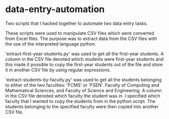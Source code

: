 # data-entry-automation
Two scripts that I hacked together to automate two data entry tasks.

These scripts were used to manipulate CSV files which were converted from Excel files. The purpose was to extract data from the CSV files with the use of the interpreted language python.

'extract-first-year-students.py' was used to get all the first-year students. A column in the CSV file denoted which students were first-year students and this made it possible to copy the first-year students out of the file and store it in another CSV file by using regular expressions.

'extract-students-by-faculty.py' was used to get all the students belonging to either of the two faculties: 'FCMS' or 'FSEN'. Faculty of Computing and Mathematical Sciences, and Faculty of Science and Engineering. A column in the CSV file denoted which faculty the student was in. I specified which faculty that I wanted to copy the students from in the python script. The students belonging to the specified faculty were then copied into another CSV file.
